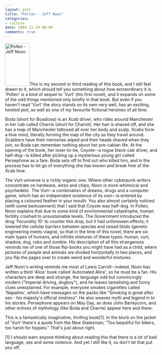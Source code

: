 ```yaml
---
layout: post
title: "Pollen - Jeff Noon"
categories:
- culture
date: 2003-11-29 00:00
comments: true
---
```


<p><a href="http://www.amazon.co.uk/exec/obidos/ASIN/033033882X/butshesagirl-21" title="Click here to buy this book"><img class="pixframesmall" src="http://www.rousette.org.uk/mt-static/blog/archives/images/033033882X.02.MZZZZZZZ.jpg" height="140" width="81" border="0" alt="Pollen - Jeff Noon" /></a>This is my second or third reading of this book, and I still feel drawn to it, which should tell you something about how extraordinary it is. 'Pollen' is a kind of sequel to 'Vurt' (his first novel), and it expands on some of the odd things mentioned only briefly in that book. But even if you haven't read 'Vurt' the story stands on its own very well, has an exciting, twisted plot, as well as one of my favourite fictional heroines of all time.</p>

<p>Boda (short for Boadicea) is an Xcab driver, who rides around Manchester in her cab called Charrie (short for Chariot). Her hair is shaved off, and she has a map of Manchester tattooed all over her body and scalp. Xcabs form a hive mind, literally forming the map of the city as they travel around. Xcabbers have their memories wiped and their heads shaved when they join, so Boda can remember nothing about her pre-cabian life. At the opening of the book, her lover-to-be, Coyote--a rogue black-cab driver, and half-dog--is killed after picking up a mysterious young girl called Persephone as a fare. Boda sets off to find out who killed him, and in the process has to let go of everything she has known and break free of the Xcab hive.</p>

<p>The Vurt universe is a richly organic one. Where other cyberpunk writers concentrate on hardware, wires and chips, Noon is more whimsical and psychedelic. The Vurt--a combination of dreams, drugs and a computer game, which has an independent existence of its own--is entered by placing a coloured feather in your mouth. You also almost certainly noticed (with some bemusement) that I said that Coyote was half-dog. In Pollen, Noon explains that due to some kind of environmental catastrophe, human fertility crashed to unsustainable levels. The Government introduced the drug 'Fecundity 10' to counter this drop, but it had unforeseen effects; it lowered the cellular barriers between species and raised libido (genetic engineering meets viagra), so that in the time of this novel, there are six main types of humans, and infinite mixtures of these types: human, vurt, shadow, dog, robo and zombie. His description of all this strangeness reminds me of one of those flip-books you might have had as a child, where pictures of people and animals are divided horizontally in two places, and you flip the pages over to create weird and wonderful mixtures.</p>

<p>Jeff Noon's writing reminds me most of Lewis Carroll--indeed, Noon has written a third 'Alice' book called 'Automated Alice', so he must be a fan. His characters are deep and strange, the language odd but convincingly modern ("Imperial driving, dogboy"), and he leaves tantalising and funny clues unexplained. For example, everyone smokes cigarettes called 'Napalms', which have messages on the packs like "Smoking is great after sex - his majesty's official mistress". He also weaves myth and legend in to his stories. Persephone appears on May Day, as does John Barleycorn, and other echoes of mythology (like Boda and Charrie) appear here and there.</p>

<p>This is a fantastically imaginative, thrilling book[1]. In the blurb on the jacket of 'Vurt' there's a quote from the New Statesman; "Too beautiful for bikers, too harsh for hippies." That's just about right.</p>

<p>[1] I should warn anyone thinking about reading this that there is a lot of bad language, sex and some violence. And yet <em>I</em> still like it, so don't let that put you off.</p>
